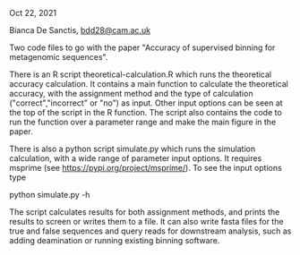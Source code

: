 Oct 22, 2021

Bianca De Sanctis, bdd28@cam.ac.uk

Two code files to go with the paper "Accuracy of supervised binning for metagenomic sequences".

There is an R script theoretical-calculation.R which runs the theoretical accuracy calculation. It contains a main function to calculate the theoretical accuracy, with the assignment method and the type of calculation ("correct","incorrect" or "no") as input. Other input options can be seen at the top of the script in the R function. 
The script also contains the code to run the function over a parameter range and make the main figure in the paper.

There is also a python script simulate.py which runs the simulation calculation, with a wide range of parameter input options. It requires msprime (see https://pypi.org/project/msprime/). To see the input options type 

python simulate.py -h

The script calculates results for both assignment methods, and prints the results to screen or writes them to a file. It can also write fasta files for the true and false sequences and query reads for downstream analysis, such as adding deamination or running existing binning software.
